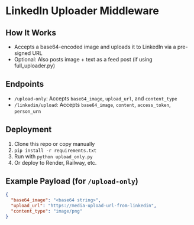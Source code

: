 # LinkedIn Uploader Middleware

## How It Works
- Accepts a base64-encoded image and uploads it to LinkedIn via a pre-signed URL
- Optional: Also posts image + text as a feed post (if using full_uploader.py)

## Endpoints
- `/upload-only`: Accepts `base64_image`, `upload_url`, and `content_type`
- `/linkedin/upload`: Accepts `base64_image`, `content`, `access_token`, `person_urn`

## Deployment
1. Clone this repo or copy manually
2. `pip install -r requirements.txt`
3. Run with `python upload_only.py`
4. Or deploy to Render, Railway, etc.

## Example Payload (for `/upload-only`)
```json
{
  "base64_image": "<base64 string>",
  "upload_url": "https://media-upload-url-from-linkedin",
  "content_type": "image/png"
}
